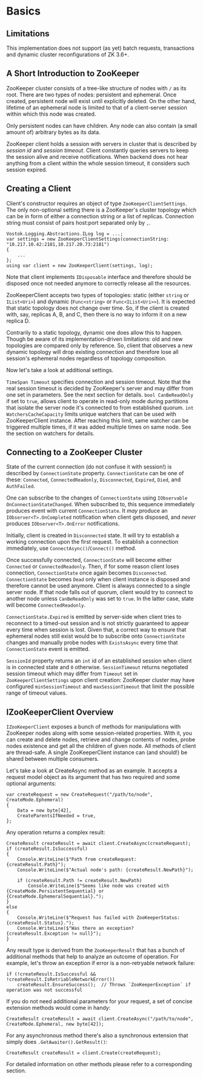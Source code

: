 # Basics

## Limitations

This implementation does not support (as yet) batch requests, transactions and dynamic cluster reconfigurations of ZK 3.6+.


## A Short Introduction to ZooKeeper

ZooKeeper cluster consists of a tree-like structure of nodes with `/` as its root. There are two types of nodes: persistent and ephemeral.
Once created, persistent node will exist until explicitly deleted. On the other hand, lifetime of an ephemeral node is limited to that of a client-server session within which this node was created.

Only persistent nodes can have children. Any node can also contain (a small amount of) arbitrary bytes as its data.

ZooKeeper client holds a session with servers in cluster that is described by _session id_ and _session timeout_.
Client constantly queries servers to keep the session alive and receive notifications.
When backend does not hear anything from a client within the whole session timeout, it considers such session expired.


## Creating a Client

Client's constructor requires an object of type `ZooKeeperClientSettings`. The only non-optional setting there is a ZooKeeper's cluster topology which can be in form of either a connection string or a list of replicas.
Connection string must consist of pairs host:port separated only by `,`.

```
Vostok.Logging.Abstractions.ILog log = ...;
var settings = new ZooKeeperClientSettings(connectionString: "10.217.10.42:2181,10.217.20.73:2181")
{
    ...
};
using var client = new ZooKeeperClient(settings, log);
```

Note that client implements `IDisposable` interface and therefore should be disposed once not needed anymore to correctly release all the resources.

ZooKeeperClient accepts two types of topologies: static (either `string` or `IList<Uri>`) and dynamic (`Func<string>` or `Func<IList<Uri>>`).
It is expected that static topology does not change over time. So, if the client is created with, say, replicas A, B, and C, then there is no way to inform it on a new replica D.

Contrarily to a static topology, dynamic one does allow this to happen. Though be aware of its implementation-driven limitations: old and new topologies are compared only by reference. 
So, client that observes a new dynamic topology will drop existing connection and therefore lose all session's ephemeral nodes regardless of topology composition.

Now let's take a look at additional settings.

`TimeSpan Timeout` specifies connection and session timeout. Note that the real session timeout is decided by ZooKeeper's server and may differ from one set in parameters. See the next section for details.
`bool CanBeReadOnly` if set to `true`, allows client to operate in read-only mode during partitions that isolate the server node it's connected to from established quorum.
`int WatchersCacheCapacity` limits unique watchers that can be used with ZooKeeperClient instance. After reaching this limit, same watcher can be triggered multiple times, if it was added multiple times on same node. See the section on watchers for details.


## Connecting to a ZooKeeper Cluster

State of the current connection (do not confuse it with session!) is described by `ConnectionState` property.
`ConnectionState` can be one of these: `Connected`, `ConnectedReadonly`, `Disconnected`, `Expired`, `Died`, and `AuthFailed`.

One can subscribe to the changes of `ConnectionState` using `IObservable OnConnectionStateChanged`. When subscribed to, this sequence immediately produces event with current `ConnectionState`. It _may_ produce an `IObserver<T>.OnCompleted` notification when client gets disposed, and _never_ produces `IObserver<T>.OnError` notifications.

Initially, client is created in `Disconnected` state. It will try to establish a working connection upon the first request.
To establish a connection immediately, use `ConnectAsync()`/`Connect()` method.

Once successfully connected, `ConnectionState` will become either `Connected` or `ConnectedReadonly`.
Then, if for some reason client loses connection, `ConnectionState` once again becomes `Disconnected`.
`ConnectionState` becomes `Dead` only when client instance is disposed and therefore cannot be used anymore.
Client is always connected to a single server node. If that node falls out of quorum, client would try to connect to another node unless `CanBeReadOnly` was set to `true`. In the latter case, state will become `ConnectedReadonly`.

`ConnectionState.Expired` is emitted by server-side when client tries to reconnect to a timed-out session and is not strictly guaranteed to appear every time when session is lost. 
Given that, a correct way to ensure that ephemeral nodes still exist would be to subscribe onto `ConnectionState` changes and manually probe nodes with `ExistsAsync` every time that `ConnectionState` event is emitted.

`SessionId` property returns an `int` id of an established session when client is in connected state and `0` otherwise.
`SessionTimeout` returns negotiated session timeout which may differ from `Timeout` set in `ZooKeeperClientSettings` upon client creation: ZooKeeper cluster may have configured `minSessionTimeout` and `maxSessionTimeout` that limit the possible range of timeout values.


## IZooKeeperClient Overview

`IZooKeeperClient` exposes a bunch of methods for manipulations with ZooKeeper nodes along with some session-related properties.
With it, you can create and delete nodes, retrieve and change contents of nodes, probe nodes existence and get all the children of given node.
All methods of client are thread-safe. A single ZooKeeperClient instance can (and should!) be shared between multiple consumers.

Let's take a look at CreateAsync method as an example.
It accepts a request model object as its argument that has two required and some optional arguments:

```
var createRequest = new CreateRequest("/path/to/node", CreateMode.Ephemeral)
{
    Data = new byte[42],
    CreateParentsIfNeeded = true,
};
```

Any operation returns a complex result:
```
CreateResult createResult = await client.CreateAsync(createRequest);
if (createResult.IsSuccessful)
{
    Console.WriteLine($"Path from createRequest: {createResult.Path}");
    Console.WriteLine($"Actual node's path: {createResult.NewPath}");
    
    if (createResult.Path != createResult.NewPath)
        Console.WriteLine($"Seems like node was created with {CreateMode.PersistentSequential} or {CreateMode.EphemeralSequential}.");
}
else
{
    Console.WriteLine($"Request has failed with ZooKeeperStatus: {createResult.Status}.");
    Console.WriteLine($"Was there an exception? {createResult.Exception != null}");
}
```

Any result type is derived from the `ZooKeeperResult` that has a bunch of additional methods that help to analyze an outcome of operation.
For example, let's throw an exception if error is a non-retryable network failure:
```
if (!createResult.IsSuccessful && !createResult.IsRetriableNetworkError())
    createResult.EnsureSuccess();  // Throws `ZooKeeperException` if operation was not successful
```

If you do not need additional parameters for your request, a set of concise extension methods would come in handy:
```
CreateResult createResult = await client.CreateAsync("/path/to/node", CreateMode.Ephemeral, new byte[42]);
```

For any asynchronous method there's also a synchronous extension that simply does `.GetAwaiter().GetResult()`:
```
CreateResult createResult = client.Create(createRequest);
```

For detailed information on other methods please refer to a corresponding section.








